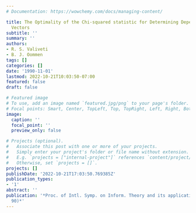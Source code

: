 ```yaml
---
# Documentation: https://wowchemy.com/docs/managing-content/

title: The Optimality of the Chi-squared statistic for Determining Dependence in Normal
  Vectors
subtitle: ''
summary: ''
authors:
- R. S. Valiveti
- B. J. Oommen
tags: []
categories: []
date: '1990-11-01'
lastmod: 2022-10-21T10:03:50-07:00
featured: false
draft: false

# Featured image
# To use, add an image named `featured.jpg/png` to your page's folder.
# Focal points: Smart, Center, TopLeft, Top, TopRight, Left, Right, BottomLeft, Bottom, BottomRight.
image:
  caption: ''
  focal_point: ''
  preview_only: false

# Projects (optional).
#   Associate this post with one or more of your projects.
#   Simply enter your project's folder or file name without extension.
#   E.g. `projects = ["internal-project"]` references `content/project/deep-learning/index.md`.
#   Otherwise, set `projects = []`.
projects: []
publishDate: '2022-10-21T17:03:50.769385Z'
publication_types:
- '1'
abstract: ''
publication: '*Proc. of Intl. Symp. on Inform. Theory and its applications (ISITA
  90)*'
---
```

